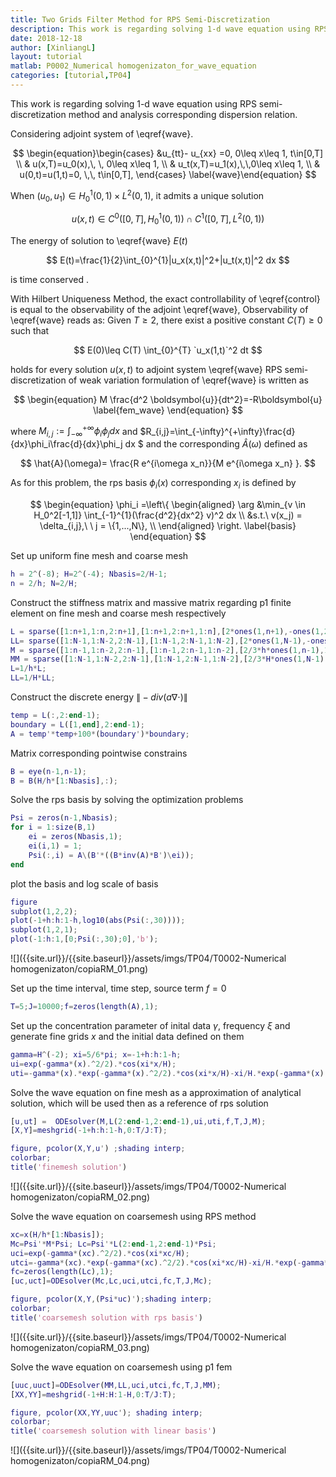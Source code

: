 ```yaml
---
title: Two Grids Filter Method for RPS Semi-Discretization 
description: This work is regarding solving 1-d wave equation using RPS semi-discretization method and analysis corresponding dispersion relation.
date: 2018-12-18
author: [XinliangL]
layout: tutorial
matlab: P0002_Numerical homogenizaton_for_wave_equation
categories: [tutorial,TP04]
---
```


This work is regarding solving 1-d wave equation using RPS semi-discretization method and analysis corresponding dispersion relation.


Considering adjoint system of \eqref{wave}.


$$ 	\begin{equation}\begin{cases} 	&u_{tt}- u_{xx} =0,  0\leq x\leq 1, t\in[0,T] \\ 	& u(x,T)=u_0(x),\, \, 0\leq x\leq 1, \\ 	& u_t(x,T)=u_1(x),\,\,0\leq x\leq 1,  \\ 	& u(0,t)=u(1,t)=0, \,\, t\in[0,T], 	\end{cases} 	\label{wave}\end{equation} 	$$


When $(u_0,u_1) \in H_0^1(0,1)\times L^2(0,1)$, it admits a unique solution


$$ u(x,t) \in C^0([0,T],H_0^1(0,1)) \cap C^1([0,T],L^2(0,1)) $$


The energy of solution to \eqref{wave} $E(t)$


$$ E(t)=\frac{1}{2}\int_{0}^{1}|u_x(x,t)|^2+|u_t(x,t)|^2 dx $$


is time conserved .


With Hilbert Uniqueness Method, the exact controllability of \eqref{control} is  equal to the observability of the adjoint \eqref{wave}, Observability of \eqref{wave} reads as: Given $T\geq 2$, there exist a positive constant $C(T)\geq 0$ such that


$$ E(0)\leq C(T) \int_{0}^{T} `u_x(1,t)`^2 dt $$


holds for every solution $u(x,t)$ to adjoint system \eqref{wave} RPS semi-discretization of  weak variation formulation  of \eqref{wave} is written as


$$ \begin{equation} M \frac{d^2 \boldsymbol{u}}{dt^2}=-R\boldsymbol{u} \label{fem_wave} \end{equation} $$


where $M_{i,j}:=\int_{-\infty}^{+\infty}\phi_i\phi_j dx$ and $R_{i,j}=\int_{-\infty}^{+\infty}\frac{d}{dx}\phi_i\frac{d}{dx}\phi_j dx $ and  the corresponding $\hat{A}(\omega)$ defined as


$$ 	\hat{A}(\omega)= \frac{R e^{i\omega x_n}}{M e^{i\omega x_n} }. 	$$


As for this problem, the rps basis $\phi_i(x)$ corresponding  $x_i$ is defined by


$$ \begin{equation} 	\phi_i =\left\{ 	\begin{aligned} 	\arg &\min_{v \in H_0^2[-1,1]}  \int_{-1}^{1}(\frac{d^2}{dx^2} v)^2 dx  \\ 	&s.t.\  v(x_j) = \delta_{i,j},\ \ j = \{1,...,N\}, \\ 	\end{aligned} 	\right. 	\label{basis} 	\end{equation} $$


Set up uniform fine mesh and coarse mesh

```matlab
h = 2^(-8); H=2^(-4); Nbasis=2/H-1;
n = 2/h; N=2/H;
```


Construct the stiffness matrix and massive matrix regarding p1 finite element on fine mesh and coarse mesh respectively

```matlab
L = sparse([1:n+1,1:n,2:n+1],[1:n+1,2:n+1,1:n],[2*ones(1,n+1),-ones(1,2*n)]);
LL= sparse([1:N-1,1:N-2,2:N-1],[1:N-1,2:N-1,1:N-2],[2*ones(1,N-1),-ones(1,2*N-4)]);
M = sparse([1:n-1,1:n-2,2:n-1],[1:n-1,2:n-1,1:n-2],[2/3*h*ones(1,n-1),1/6*h*ones(1,2*n-4)]);
MM = sparse([1:N-1,1:N-2,2:N-1],[1:N-1,2:N-1,1:N-2],[2/3*H*ones(1,N-1),1/6*H*ones(1,2*N-4)]);
L=1/h*L;
LL=1/H*LL;
```


Construct the discrete energy $\|-div(a\nabla \cdot)\|$

```matlab
temp = L(:,2:end-1);
boundary = L([1,end],2:end-1);
A = temp'*temp+100*(boundary')*boundary;
```


Matrix corresponding  pointwise constrains

```matlab
B = eye(n-1,n-1);
B = B(H/h*[1:Nbasis],:);
```


Solve the rps basis by solving the optimization problems

```matlab
Psi = zeros(n-1,Nbasis);
for i = 1:size(B,1)
    ei = zeros(Nbasis,1);
    ei(i,1) = 1;
    Psi(:,i) = A\(B'*((B*inv(A)*B')\ei));
end
```


plot the basis and log scale of basis

```matlab
figure
subplot(1,2,2);
plot(-1+h:h:1-h,log10(abs(Psi(:,30))));
subplot(1,2,1);
plot(-1:h:1,[0;Psi(:,30);0],'b');
```


![]({{site.url}}/{{site.baseurl}}/assets/imgs/TP04/T0002-Numerical homogenizaton/copiaRM_01.png)

Set up the time interval, time step, source term $f=0$

```matlab
T=5;J=10000;f=zeros(length(A),1);
```


Set up the concentration parameter of inital data $\gamma$, frequency $\xi$ and generate fine grids $x$ and the initial data defined on them

```matlab
gamma=H^(-2); xi=5/6*pi; x=-1+h:h:1-h;
ui=exp(-gamma*(x).^2/2).*cos(xi*x/H);
uti=-gamma*(x).*exp(-gamma*(x).^2/2).*cos(xi*x/H)-xi/H.*exp(-gamma*(x).^2/2).*sin(xi*x/H);
```


Solve the wave equation on fine mesh as a approximation of analytical solution, which will be used then as a reference of rps solution

```matlab
[u,ut] =  ODEsolver(M,L(2:end-1,2:end-1),ui,uti,f,T,J,M);
[X,Y]=meshgrid(-1+h:h:1-h,0:T/J:T);
```

```matlab
figure, pcolor(X,Y,u') ;shading interp;
colorbar;
title('finemesh solution')
```


![]({{site.url}}/{{site.baseurl}}/assets/imgs/TP04/T0002-Numerical homogenizaton/copiaRM_02.png)

Solve the wave equation on coarsemesh using RPS method

```matlab
xc=x(H/h*[1:Nbasis]);
Mc=Psi'*M*Psi; Lc=Psi'*L(2:end-1,2:end-1)*Psi;
uci=exp(-gamma*(xc).^2/2).*cos(xi*xc/H);
utci=-gamma*(xc).*exp(-gamma*(xc).^2/2).*cos(xi*xc/H)-xi/H.*exp(-gamma*(xc).^2/2).*sin(xi*xc/H);
fc=zeros(length(Lc),1);
[uc,uct]=ODEsolver(Mc,Lc,uci,utci,fc,T,J,Mc);
```

```matlab
figure, pcolor(X,Y,(Psi*uc)');shading interp;
colorbar;
title('coarsemesh solution with rps basis')
```


![]({{site.url}}/{{site.baseurl}}/assets/imgs/TP04/T0002-Numerical homogenizaton/copiaRM_03.png)

Solve the wave equation on coarsemesh using p1 fem

```matlab
[uuc,uuct]=ODEsolver(MM,LL,uci,utci,fc,T,J,MM);
[XX,YY]=meshgrid(-1+H:H:1-H,0:T/J:T);
```

```matlab
figure, pcolor(XX,YY,uuc'); shading interp;
colorbar;
title('coarsemesh solution with linear basis')
```


![]({{site.url}}/{{site.baseurl}}/assets/imgs/TP04/T0002-Numerical homogenizaton/copiaRM_04.png)

